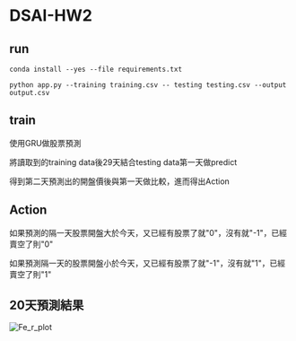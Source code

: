 
# DSAI-HW2


## run ##


```
conda install --yes --file requirements.txt
```



```
python app.py --training training.csv -- testing testing.csv --output output.csv
```


## train ##

使用GRU做股票預測



將讀取到的training data後29天結合testing data第一天做predict

得到第二天預測出的開盤價後與第一天做比較，進而得出Action

## Action ##

如果預測的隔一天股票開盤大於今天，又已經有股票了就"0"，沒有就"-1"，已經賣空了則"0"

如果預測隔一天的股票開盤小於今天，又已經有股票了就"-1"，沒有就"1"，已經賣空了則"1"

## 20天預測結果 ##

![Fe_r_plot](https://user-images.githubusercontent.com/66662065/114045032-4d1cbc80-98ba-11eb-8ae4-7b82690af664.png)
